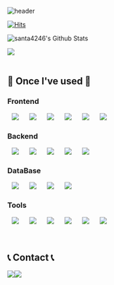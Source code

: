 ![header](https://capsule-render.vercel.app/api?type=Waving&color=timeGradient&text=MinHyeok's&nbsp;Github&animation=fadeIn&fontColor=fff&fontSize=40&height=170)

[![Hits](https://hits.seeyoufarm.com/api/count/incr/badge.svg?url=https%3A%2F%2Fgithub.com%2Fsanta4246%2Fhit-counter&count_bg=%2379C83D&title_bg=%23555555&icon=&icon_color=%23E7E7E7&title=hits&edge_flat=false)](https://hits.seeyoufarm.com)

![santa4246's Github Stats](https://github-readme-stats.vercel.app/api?username=santa4246&show_icons=true)

<img src="https://github-readme-stats.vercel.app/api/top-langs/?username=santa4246&layout=compact"><br><br>

## 🔨 Once I've used 🔨
### Frontend
<img src="https://img.shields.io/badge/HTML5-E34F26?style=flat-square&logo=html5&logoColor=white" style="height : auto; margin-left : 10px; margin-right : 10px;"/> <img src="https://img.shields.io/badge/CSS3-1572B6?style=flat-square&logo=css3&logoColor=white" style="height : auto; margin-left : 10px; margin-right : 10px;"/>
<img src="https://img.shields.io/badge/JavaScript-F7DF1E?style=flat-square&logo=JavaScript&logoColor=white" style="height : auto; margin-left : 10px; margin-right : 10px;"/>
<img src="https://img.shields.io/badge/JQuery-0769AD?style=flat-square&logo=jquery&logoColor=white" style="height : auto; margin-left : 10px; margin-right : 10px;"/>
<img src="https://img.shields.io/badge/Bootstrap-7952B3?style=flat-square&logo=Bootstrap&logoColor=white" style="height : auto; margin-left : 10px; margin-right : 10px;"/>
<img src="https://img.shields.io/badge/React-61DAFB?style=flat-square&logo=react&logoColor=white" style="height : auto; margin-left : 10px; margin-right : 10px;"/>

### Backend
<img src="https://img.shields.io/badge/PYTHON-3776AB?style=flat-square&logo=python&logoColor=white" style="height : auto; margin-left : 10px; margin-right : 10px;"/> <img src="https://img.shields.io/badge/Django-092E20?style=flat-square&logo=Django&logoColor=white" style="height : auto; margin-left : 10px; margin-right : 10px;"/>
<img src="https://img.shields.io/badge/Node.js-339933?style=flat-square&logo=Node.js&logoColor=white" style="height : auto; margin-left : 10px; margin-right : 10px;"/>
<img src="https://img.shields.io/badge/PHP-777BB4?style=flat-square&logo=php&logoColor=white" style="height : auto; margin-left : 10px; margin-right : 10px;"/>
<img src="https://img.shields.io/badge/Go-00ADD8?style=flat-square&logo=go&logoColor=white" style="height : auto; margin-left : 10px; margin-right : 10px;"/>

### DataBase
<img src="https://img.shields.io/badge/Microsoft Sql Server-cc2927?style=flat-square&logo=microsoftsqlserver&logoColor=white" style="height : auto; margin-left : 10px; margin-right : 10px;"/> <img src="https://img.shields.io/badge/MySQL-4479A1?style=flat-square&logo=MySQL&logoColor=white" style="height : auto; margin-left : 10px; margin-right : 10px;"/>
<img src="https://img.shields.io/badge/MariaDB-003545?style=flat-square&logo=MariaDB&logoColor=white" style="height : auto; margin-left : 10px; margin-right : 10px;"/>
<img src="https://img.shields.io/badge/MongoDB-47A248?style=flat-square&logo=MongoDB&logoColor=white" style="height : auto; margin-left : 10px; margin-right : 10px;"/>

### Tools
<img src="https://img.shields.io/badge/Slack-4A154B?style=flat-square&logo=Slack&logoColor=white" style="height : auto; margin-left : 10px; margin-right : 10px;"/> <img src="https://img.shields.io/badge/Jira-0052CC?style=flat-square&logo=Jira&logoColor=white" style="height : auto; margin-left : 10px; margin-right : 10px;"/>
<img src="https://img.shields.io/badge/Redmine-B32024?style=flat-square&logo=Redmine&logoColor=white" style="height : auto; margin-left : 10px; margin-right : 10px;"/>
<img src="https://img.shields.io/badge/Github-181717?style=flat-square&logo=Github&logoColor=white" style="height : auto; margin-left : 10px; margin-right : 10px;"/>
<img src="https://img.shields.io/badge/Gitlab-FC6D26?style=flat-square&logo=Gitlab&logoColor=white" style="height : auto; margin-left : 10px; margin-right : 10px;"/>
<img src="https://img.shields.io/badge/Microsoft Office-D83B01?style=flat-square&logo=MicrosoftOffice&logoColor=white" style="height : auto; margin-left : 10px; margin-right : 10px;"/>

<br>

## 📞 Contact 📞
<div style="display:flex; flex-direction:row;">
    <a href="https://www.instagram.com/minhyeok_kg/">
        <img src="https://img.shields.io/badge/Instagram-E4405F?style=for-the-badge&logo=Instagram&logoColor=white"> 
    </a>
    <a href="mailto:santa4246@gmail.com">
        <img src="https://img.shields.io/badge/Gmail-EA4335?style=for-the-badge&logo=Gmail&logoColor=white"> 
    </a>
</div><br>







